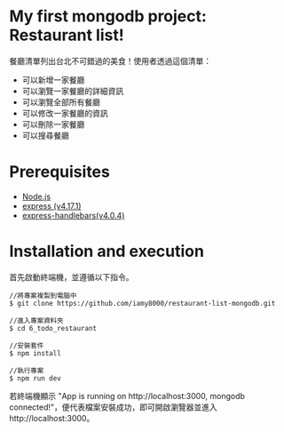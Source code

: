 # My first mongodb project: Restaurant list!

餐廳清單列出台北不可錯過的美食！使用者透過這個清單：

- 可以新增一家餐廳
- 可以瀏覽一家餐廳的詳細資訊
- 可以瀏覽全部所有餐廳
- 可以修改一家餐廳的資訊
- 可以刪除一家餐廳
- 可以搜尋餐廳

# Prerequisites

<ul>
	<li><a href="https://nodejs.org/en/">Node.js</a></li>
	<li><a href="https://www.npmjs.com/package/express">express (v4.17.1)</a></li>
	<li><a href="https://www.npmjs.com/package/express-handlebars">express-handlebars(v4.0.4)</a></li>
</ul>

# Installation and execution

<p>首先啟動終端機，並遵循以下指令。</p>

```
//將專案複製到電腦中
$ git clone https://github.com/iamy8000/restaurant-list-mongodb.git

//進入專案資料夾
$ cd 6_todo_restaurant

//安裝套件
$ npm install

//執行專案
$ npm run dev
```

<p>若終端機顯示 "App is running on http://localhost:3000, 
mongodb connected!"，便代表檔案安裝成功，即可開啟瀏覽器並進入http://localhost:3000。</p>
